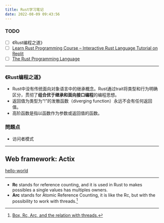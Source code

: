 ```yaml
---
title: Rust学习笔记
date: 2022-08-09 09:43:56
---
```

### TODO
- [ ] 《Rust编程之道》
- [ ] [Learn Rust Programming Course – Interactive Rust Language Tutorial on Replit](https://www.freecodecamp.org/news/rust-in-replit/)
- [ ] [The Rust Programming Language](https://www.udemy.com/course/rust-lang/)

---

### 《Rust编程之道》
- Rust中没有传统面向对象语言中的继承概念。Rust通过trait将类型和行为明确区分，贯彻了**组合优于继承和面向接口编程**的编程思想。
- 返回值为类型为“!”的发散函数（diverging function）永远不会有任何返回值。
- 高阶函数是指以函数作为参数或返回值的函数。

### 問題点

- 访问者模式

---

## Web framework:  Actix
[hello-world](https://actix.rs/docs/getting-started)

---

- **Rc** stands for reference counting, and it is used in Rust to makes possibles a single values has multiples owners. 
- **Arc** stands for Atomic Reference Counting, it is like the Rc, but with the possibility to work with threads.[^1]

[^1]: [Box, Rc, Arc, and the relation with threads.](https://henrybarreto.dev/box-rc-arc-and-the-relation-with-threads)
